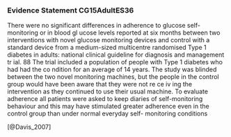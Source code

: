 ### Evidence Statement CG15AdultES36
There were no significant differences in adherence to glucose self-monitoring or in blood gl ucose levels reported at six months between two interventions with novel glucose monitoring devices and control with a standard device from a medium-sized multicentre randomised Type 1 diabetes in adults: national clinical guideline for diagnosis and management tr ial. 88 The trial included a population of people with Type 1 diabetes who had had the co ndition for an average of 14 years. The study was blinded between the two novel monitoring machines, but the people in the control group would have been aware that they were not re ce iv ing the intervention as they continued to use their usual machine. To evaluate adherence all patients were asked to keep diaries of self-monitoring behaviour and this may have stimulated greater adherence even in the control group than under normal everyday self- monitoring conditions



[@Davis_2007]
